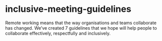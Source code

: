 # inclusive-meeting-guidelines
Remote working means that the way organisations and teams collaborate has changed. We’ve created 7 guidelines that we hope will help people to collaborate effectively, respectfully and inclusively. 
